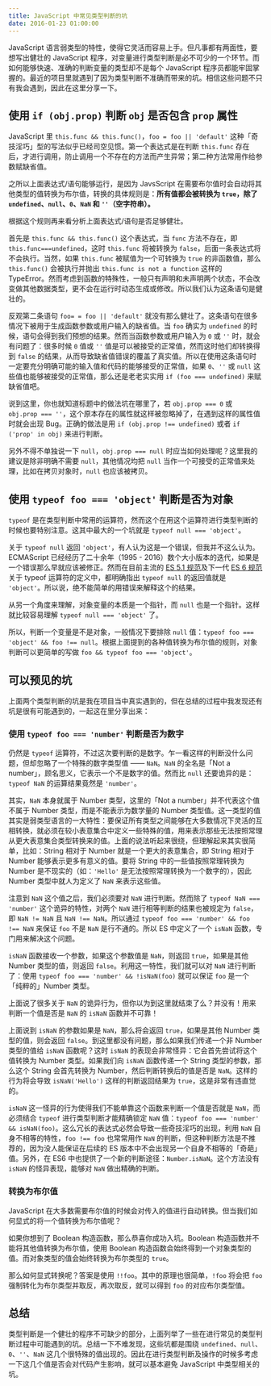 ```yaml
---
title: JavaScript 中常见类型判断的坑
date: 2016-01-23 01:00:00
---
```


JavaScript 语言弱类型的特性，使得它灵活而容易上手。但凡事都有两面性，要想写出健壮的 JavaScript 程序，对变量进行类型判断是必不可少的一个环节。而如何能够快速、准确的判断变量的类型却不是每个 JavaScript 程序员都能牢固掌握的。最近的项目里就遇到了因为类型判断不准确而带来的坑。相信这些问题不只有我会遇到，因此在这里分享一下。

<!--more-->

## 使用 `if (obj.prop)` 判断 `obj` 是否包含 `prop` 属性

JavaScript 里 `this.func && this.func()`，`foo = foo || 'default'` 这种「奇技淫巧」型的写法似乎已经司空见惯。第一个表达式是在判断 `this.func` 存在后，才进行调用，防止调用一个不存在的方法而产生异常；第二种方法常用作给参数赋缺省值。

之所以上面表达式/语句能够运行，是因为 JavsScript 在需要布尔值时会自动将其他类型的值转换为布尔值，转换的具体规则是：**所有值都会被转换为 `true`，除了 `undefined`、`null`、`0`、`NaN` 和 `''`（空字符串）。**

根据这个规则再来看分析上面表达式/语句是否足够健壮。

首先是 `this.func && this.func()` 这个表达式，当 `func` 方法不存在，即 `this.func===undefined`，这时 `this.func` 将被转换为 `false`，后面一条表达式将不会执行。当然，如果 `this.func` 被赋值为一个可转换为 `true` 的非函数值，那么 `this.func()` 会被执行并抛出 `this.func is not a function` 这样的 TypeError。然而考虑到函数的特殊性，一般只有声明和未声明两个状态，不会改变做其他数据类型，更不会在运行时动态生成或修改。所以我们认为这条语句是健壮的。

反观第二条语句 `foo= = foo || 'default'` 就没有那么健壮了。这条语句在很多情况下被用于生成函数参数或用户输入的缺省值。当 `foo` 确实为 `undefined` 的时候，语句会得到我们预想的结果。然而当函数参数或用户输入为 `0` 或 `''` 时，就会有问题了：很多时候 `0` 值或 `''` 值是可以被接受的正常值，然而这时他们却转换得到 `false` 的结果，从而导致缺省值错误的覆盖了真实值。所以在使用这条语句时一定要充分明确可能的输入值和代码的能够接受的正常值，如果 `0`、`''` 或 `null` 这些值也能够被接受的正常值，那么还是老老实实用 `if (foo === undefined)` 来赋缺省值吧。

说到这里，你也就知道标题中的做法坑在哪里了，若 `obj.prop === 0` 或 `obj.prop === ''`，这个原本存在的属性就这样被忽略掉了，在遇到这样的属性值时就会出现 Bug。正确的做法是用 `if (obj.prop !== undefined)` 或者 `if ('prop' in obj)` 来进行判断。

另外不得不单独说一下 `null`，`obj.prop === null` 时应当如何处理呢？这里我的建议是除非明确不需要 `null`，其他情况均把 `null` 当作一个可接受的正常值来处理，比如在拷贝对象时，`null` 也应该被拷贝。

## 使用 `typeof foo === 'object'` 判断是否为对象

`typeof` 是在类型判断中常用的运算符，然而这个在用这个运算符进行类型判断的时候也要特别注意。这其中最大的一个坑就是 `typeof null === 'object'`。

关于 `typeof null` 返回 `'object'`，有人认为这是一个错误，但我并不这么认为。ECMAScript 已经经历了二十余年（1995 - 2016）数个大小版本的迭代，如果是一个错误那么早就应该被修正。然而在目前主流的 [ES 5.1 规范](http://www.ecma-international.org/ecma-262/5.1/#sec-typeof-operator)及下一代 [ES 6 规范](http://www.ecma-international.org/ecma-262/6.0/#sec-typeof-operator)关于 typeof 运算符的定义中，都明确指出 `typeof null` 的返回值就是 `'object'`。所以说，绝不能简单的用错误来解释这个的结果。

从另一个角度来理解，对象变量的本质是一个指针，而 `null` 也是一个指针。这样就比较容易理解 `typeof null === 'object'` 了。

所以，判断一个变量是不是对象，一般情况下要排除 `null` 值：`typeof foo === 'object' && foo !== null`。根据上面提到的各种值转换为布尔值的规则，对象判断可以更简单的写做 `foo && typeof foo === 'object'`。

## 可以预见的坑

上面两个类型判断的坑是我在项目当中真实遇到的，但在总结的过程中我发现还有坑是很有可能遇到的，一起这在里分享出来：

### 使用 `typeof foo === 'number'` 判断是否为数字

仍然是 `typeof` 运算符，不过这次要判断的是数字。乍一看这样的判断没什么问题，但却忽略了一个特殊的数字类型值 —— `NaN`。`NaN` 的全名是「Not a number」，顾名思义，它表示一个不是数字的值。然而比 `null` 还要诡异的是：`typeof NaN` 的运算结果竟然是 `'number'`。

其实，`NaN` 本身就属于 Number 类型，这里的「Not a number」并不代表这个值不属于 Number 类型，而是不能表示为数学量的 Number 类型值。这一类型的值其实是弱类型语言的一大特性：要保证所有类型之间能够在大多数情况下灵活的互相转换，就必须在较小表意集合中定义一些特殊的值，用来表示那些无法按照常理从更大表意集合类型转换来的值。上面的说法听起来很绕，但理解起来其实很简单，比如：String 相对于 Number 就是一个更大的表意集合，即 String 相对于 Number 能够表示更多有意义的值。要将 String 中的一些值按照常理转换为 Number 是不现实的（如：`'Hello'` 是无法按照常理转换为一个数字的），因此 Number 类型中就人为定义了 `NaN` 来表示这些值。

注意到 `NaN` 这个值之后，我们必须要对 `NaN` 进行判断。然而除了 `typeof NaN === 'number'` 这个诡异的特性，对两个 `NaN` 进行相等判断的结果也被规定为 `false`，即 `NaN != NaN` 且 `NaN !== NaN`。所以通过 `typeof foo === 'number' && foo !== NaN` 来保证 `foo` 不是 `NaN` 是行不通的。所以 ES 中定义了一个 `isNaN` 函数，专门用来解决这个问题。

`isNaN` 函数接收一个参数，如果这个参数值是 `NaN`，则返回 `true`，如果是其他 Number 类型的值，则返回 `false`。利用这一特性，我们就可以对 `NaN` 进行判断了：使用 `typeof foo === 'number' && !isNaN(foo)` 就可以保证 `foo` 是一个「纯粹的」Number 类型。

上面说了很多关于 `NaN` 的诡异行为，但你以为到这里就结束了么？并没有！用来判断一个值是否是 `NaN` 的 `isNaN` 函数并不可靠！

上面说到 `isNaN` 的参数如果是 `NaN`，那么将会返回 `true`，如果是其他 Number 类型的值，则会返回 `false`。到这里都没有问题，那么如果我们传递一个非 Number 类型的值给 `isNaN` 函数呢？这时 `isNaN` 的表现会非常怪异：它会首先尝试将这个值转换为 Number 类型。如果我们向 `isNaN` 函数传递一个 String 类型的参数，那么这个 String 会首先转换为 Number，然后判断转换后的值是否是 `NaN`。这样的行为将会导致 `isNaN('Hello')` 这样的判断返回结果为 `true`，这是非常有违直觉的。

`isNaN` 这一怪异的行为使得我们不能单靠这个函数来判断一个值是否就是 `NaN`，而必须结合 `typeof` 进行类型判断才能精确锁定 `NaN` 值：`typeof foo === 'number' && isNaN(foo)`。这么冗长的表达式必然会导致一些奇技淫巧的出现，利用 `NaN` 自身不相等的特性，`foo !== foo` 也常常用作 `NaN` 的判断，但这种判断方法是不推荐的，因为没人能保证在后续的 ES 版本中不会出现另一个自身不相等的「奇葩」值。另外，在 ES6 中也提供了一个新的判断途径：`Number.isNaN`。这个方法没有 `isNaN` 的怪异表现，能够对 `NaN` 做出精确的判断。

### 转换为布尔值

JavaScript 在大多数需要布尔值的时候会对传入的值进行自动转换。但当我们如何显式的将一个值转换为布尔值呢？

如果你想到了 Boolean 构造函数，那么恭喜你成功入坑。Boolean 构造函数并不能将其他值转换为布尔值，使用 Boolean 构造函数会始终得到一个对象类型的值。而对象类型的值会始终转换为布尔类型的 `true`。

那么如何显式转换呢？答案是使用 `!!foo`。其中的原理也很简单，`!foo` 将会把 `foo` 强制转化为布尔类型并取反，再次取反，就可以得到 `foo` 的对应布尔类型值。

## 总结

类型判断是一个健壮的程序不可缺少的部分，上面列举了一些在进行常见的类型判断过程中可能遇到的坑。总结一下不难发现，这些坑都是围绕 `undefined`、`null`、`0`、`''`、`NaN` 这几个很特殊的值出现的。因此在进行类型判断及操作的时候多考虑一下这几个值是否会对代码产生影响，就可以基本避免 JavaScript 中类型相关的坑。
